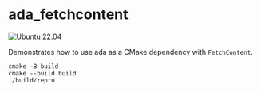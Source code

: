 # ada_fetchcontent
[![Ubuntu 22.04](https://github.com/ada-url/ada_fetchcontent/actions/workflows/ubuntu.yml/badge.svg)](https://github.com/ada-url/ada_fetchcontent/actions/workflows/ubuntu.yml)

Demonstrates how to use ada as a CMake dependency with 
`FetchContent`.

```
cmake -B build
cmake --build build
./build/repro
```
